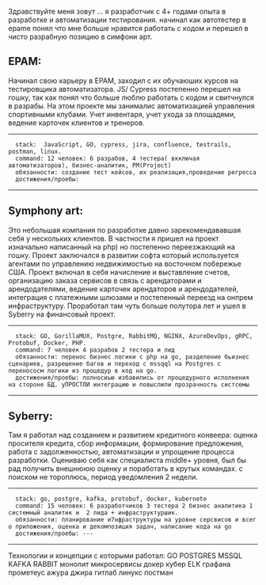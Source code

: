   Здравствуйте меня зовут ... я разработчик с 4+ годами опыта в разработке и автоматизации тестирования. начинал как автотестер в epame понял что мне больше нравится работать с кодом и перешел в чисто разрабную позицию в симфони арт. 
## EPAM: 

Начинал свою карьеру в EPAM, заходил с их обучаюших курсов на тестировщика автоматизатора. JS/ Cypress постепенно перешел на гошку, так как понял что больше люблю работать с кодом и свитчнулся в разрабы. На этом проекте мы занималис автоматизацией управления спортивными клубами. Учет инвентаря, учет ухода за площадями, ведение карточек клиентов и тренеров. 

   --------------
      stack:  JavaScript, GO, cypress, jira, confluence, testrails, postman, linux.
      command: 12 человек: 6 разрабов, 4 тестера( вкключая автоматизаторов), бизнес-аналитик, PM(Project)
      обязанности: создание тест кейсов, их реализация,проведение регресса
      достижения/проебы: 
  --------------
  
## Symphony art:

Это небольшая компания по разработке давно зарекомендававшая себя у нескольких клиентов. В частности я пришел на проект изначально написанный на php) но постепенно переезжающий на гошку. Проект заключался в развитии софта который используется агентами по управлению недвижимостью на восточном побережье США. Проект включал в себя начисление и выставление счетов, организацию заказа сервисов в связь с арендаторами и арендодателями, ведение карточек арендаторов и арендодателей, интеграция с платежными шлюзами и постепенный переезд на онпрем инфраструктуру. Проработал там чуть больше полутора лет и ушел в Syberry на финансовый проект.

   --------------
      stack: GO, GorillaMUX, Postgre, RabbitMQ, NGINX, AzureDevOps, gRPC, Protobuf, Docker, PHP.
      command: 7 человек 4 разрабов 2 тестера и лид
      обязанности: перенос бизнес логики с php на go, разделение бьизнес сценариев, разрешение багов и переход с mssqql на Postgres с перенососм логики из процедур в код на go.
      достижения/проебы: полносиью избавились от процедурного исполнения на стороне БД. уПРОСТЛИ интеграцию и повыслили прозрачность систсемы
  --------------

## Syberry:

Там я работал над созданием и развитием кредитного конвеера: оценка просителя кредита, сбор информации, формирование предложения, работа с задолженностью, автоматизации и упрощение процесса разработки. 
Оцениваю себя как специалиста middle+ уровня, был бы рад получить внешнююю оценку и поработать в крутых командах. с поиском не тороплюсь, период уведомления 2 недели.
 
 --------------
      stack: go, postgre, kafka, protobuf, docker, kubernete
      command: 15 человек: 6 разработчиков 3 тестера 2 бизнес аналитика 1 системный аналитик и  2 лида + инфраструктуршик.
      обязанности: планирование и7нфраструктуры на уровне серсвисов и всег о приложения, оценка и декомпозиция задач, написание кода на go 
      достижения/проебы: ---
  --------------
Технологии и концепции с которыми работал:
GO POSTGRES MSSQL KAFKA RABBIT монолит микросервисы докер кубер ELK графана прометеус ажура джира гитлаб линукс постман  
 
